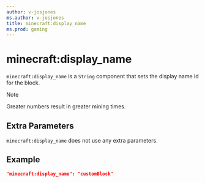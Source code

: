 ```yaml
---
author: v-josjones
ms.author: v-josjones
title: minecraft:display_name
ms.prod: gaming
---
```


# minecraft:display_name

`minecraft:display_name` is a `String` component that sets the display name id for the block.

> [!NOTE]
> Greater numbers result in greater mining times.

## Extra Parameters

`minecraft:display_name` does not use any extra parameters.

## Example

```json
"minecraft:display_name": "customBlock"
```
